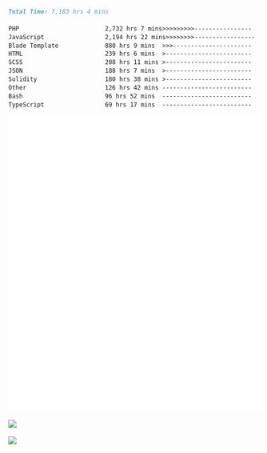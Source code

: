 <!--START_SECTION:waka-->

```markdown
Total Time: 7,183 hrs 4 mins

PHP                        2,732 hrs 7 mins>>>>>>>>>----------------   37.38 %
JavaScript                 2,194 hrs 22 mins>>>>>>>>-----------------   30.02 %
Blade Template             880 hrs 9 mins  >>>----------------------   12.04 %
HTML                       239 hrs 6 mins  >------------------------   03.27 %
SCSS                       208 hrs 11 mins >------------------------   02.85 %
JSON                       188 hrs 7 mins  >------------------------   02.57 %
Solidity                   180 hrs 38 mins >------------------------   02.47 %
Other                      126 hrs 42 mins -------------------------   01.73 %
Bash                       96 hrs 52 mins  -------------------------   01.33 %
TypeScript                 69 hrs 17 mins  -------------------------   00.95 %
```

<!--END_SECTION:waka-->

![](https://raw.githubusercontent.com/DrMaxis/github-stats-transparent/output/generated/overview.svg)
![](https://raw.githubusercontent.com/DrMaxis/github-stats-transparent/output/generated/languages.svg)

![](https://git-readme-stats-drmaxis-projects.vercel.app/api?username=drmaxis&show_icons=true&theme=outrun&count_private=true&show=reviews,discussions_started,discussions_answered,prs_merged,prs_merged_percentage&custom_title=2024%20Github%20Rank)
 
<a href="https://count.getloli.com/"><img src="https://count.getloli.com/get/@:maxis-the-alchemist?theme=rule34"></a>
<!-- https://count.getloli.com/get/@alchemist?theme=rule34 -->
<br>
